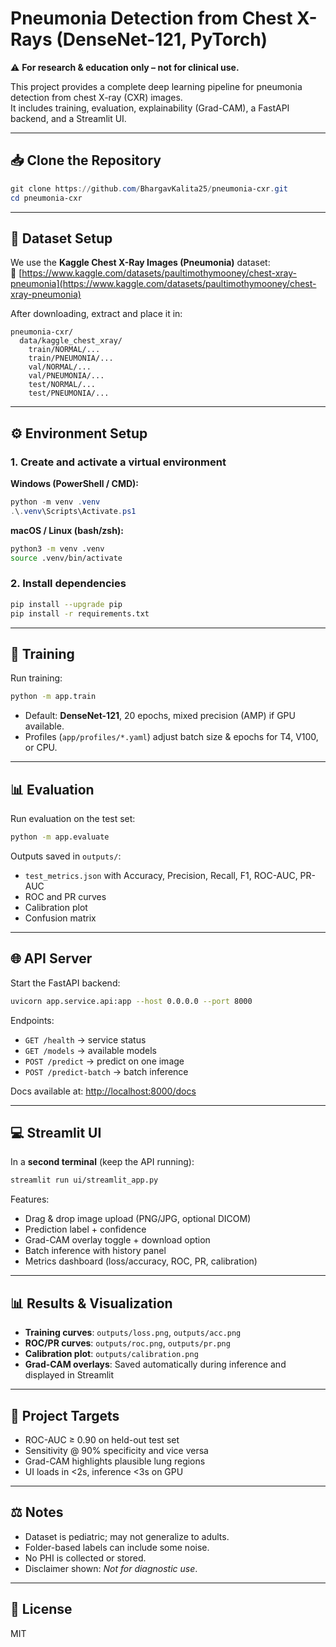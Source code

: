 # Pneumonia Detection from Chest X-Rays (DenseNet-121, PyTorch)

⚠️ **For research & education only – not for clinical use.**

This project provides a complete deep learning pipeline for pneumonia detection from chest X-ray (CXR) images.  
It includes training, evaluation, explainability (Grad-CAM), a FastAPI backend, and a Streamlit UI.

---

## 📥 Clone the Repository

```powershell
git clone https://github.com/BhargavKalita25/pneumonia-cxr.git
cd pneumonia-cxr
```

---

## 📂 Dataset Setup

We use the **Kaggle Chest X-Ray Images (Pneumonia)** dataset:  
🔗 [https://www.kaggle.com/datasets/paultimothymooney/chest-xray-pneumonia](https://www.kaggle.com/datasets/paultimothymooney/chest-xray-pneumonia)

After downloading, extract and place it in:

```
pneumonia-cxr/
  data/kaggle_chest_xray/
    train/NORMAL/...
    train/PNEUMONIA/...
    val/NORMAL/...
    val/PNEUMONIA/...
    test/NORMAL/...
    test/PNEUMONIA/...
```

---

## ⚙️ Environment Setup

### 1. Create and activate a virtual environment

**Windows (PowerShell / CMD):**
```powershell
python -m venv .venv
.\.venv\Scripts\Activate.ps1
```

**macOS / Linux (bash/zsh):**
```bash
python3 -m venv .venv
source .venv/bin/activate
```

### 2. Install dependencies
```bash
pip install --upgrade pip
pip install -r requirements.txt
```

---

## 🚀 Training

Run training:

```bash
python -m app.train
```

- Default: **DenseNet-121**, 20 epochs, mixed precision (AMP) if GPU available.  
- Profiles (`app/profiles/*.yaml`) adjust batch size & epochs for T4, V100, or CPU.

---

## 📊 Evaluation

Run evaluation on the test set:

```bash
python -m app.evaluate
```

Outputs saved in `outputs/`:
- `test_metrics.json` with Accuracy, Precision, Recall, F1, ROC-AUC, PR-AUC  
- ROC and PR curves  
- Calibration plot  
- Confusion matrix  

---

## 🌐 API Server

Start the FastAPI backend:

```bash
uvicorn app.service.api:app --host 0.0.0.0 --port 8000
```

Endpoints:
- `GET /health` → service status  
- `GET /models` → available models  
- `POST /predict` → predict on one image  
- `POST /predict-batch` → batch inference  

Docs available at: [http://localhost:8000/docs](http://localhost:8000/docs)

---

## 💻 Streamlit UI

In a **second terminal** (keep the API running):

```bash
streamlit run ui/streamlit_app.py
```

Features:
- Drag & drop image upload (PNG/JPG, optional DICOM)  
- Prediction label + confidence  
- Grad-CAM overlay toggle + download option  
- Batch inference with history panel  
- Metrics dashboard (loss/accuracy, ROC, PR, calibration)  

---

## 📊 Results & Visualization

- **Training curves**: `outputs/loss.png`, `outputs/acc.png`  
- **ROC/PR curves**: `outputs/roc.png`, `outputs/pr.png`  
- **Calibration plot**: `outputs/calibration.png`  
- **Grad-CAM overlays**: Saved automatically during inference and displayed in Streamlit  

---

## 🎯 Project Targets

- ROC-AUC ≥ 0.90 on held-out test set  
- Sensitivity @ 90% specificity and vice versa  
- Grad-CAM highlights plausible lung regions  
- UI loads in <2s, inference <3s on GPU  

---

## ⚖️ Notes

- Dataset is pediatric; may not generalize to adults.  
- Folder-based labels can include some noise.  
- No PHI is collected or stored.  
- Disclaimer shown: *Not for diagnostic use*.  

---

## 📜 License

MIT




